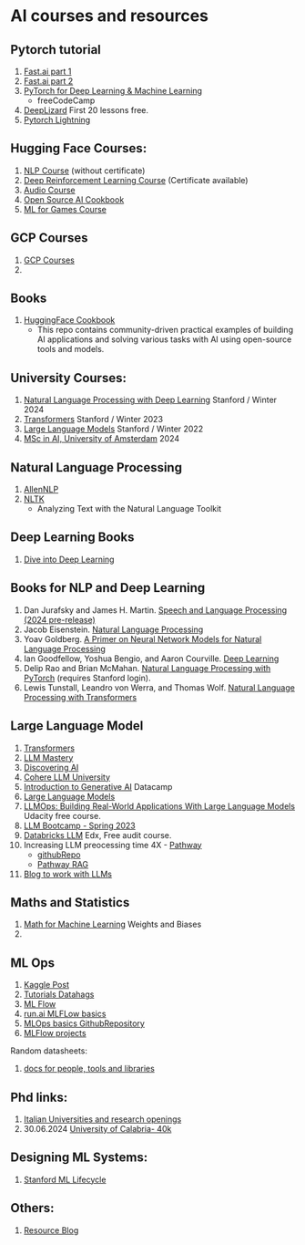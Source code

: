 # AI courses and resources
 
## Pytorch tutorial
 1. [Fast.ai part 1](https://course.fast.ai/)
 2. [Fast.ai part 2](https://course.fast.ai/Lessons/part2.html)
 3. [PyTorch for Deep Learning & Machine Learning](https://www.youtube.com/watch?v=V_xro1bcAuA)
    * freeCodeCamp
  4. [DeepLizard](https://deeplizard.com/learn/video/v5cngxo4mIg) First 20 lessons free.
  5. [Pytorch Lightning](https://lightning.ai/docs/pytorch/stable/)
   


## Hugging Face Courses:
1. [NLP Course](https://huggingface.co/learn/nlp-course) (without certificate)
2. [Deep Reinforcement Learning Course](https://huggingface.co/learn/deep-rl-course) (Certificate available)
3. [Audio Course](https://huggingface.co/learn/audio-course)
4. [Open Source AI Cookbook](https://huggingface.co/learn/cookbook)
5. [ML for Games Course](https://huggingface.co/learn/ml-games-course)

## GCP Courses
1. [GCP Courses](https://github.com/sathishvj/awesome-gcp-certifications/tree/master)
2. 
## Books
1. [HuggingFace Cookbook](https://github.com/huggingface/cookbook) 
   * This repo contains community-driven practical examples of building AI applications and solving various tasks with AI using open-source tools and models.

## University Courses:
1. [Natural Language Processing with Deep Learning](https://web.stanford.edu/class/cs224n/) Stanford / Winter 2024
2. [Transformers](https://web.stanford.edu/class/cs25/prev_years/2023_winter/index.html) Stanford / Winter 2023
3. [Large Language Models](https://stanford-cs324.github.io/winter2022/) Stanford / Winter 2022
4. [MSc in AI, University of Amsterdam](https://uvafomo.github.io/) 2024

## Natural Language Processing 
1. [AllenNLP](https://guide.allennlp.org/)
2. [NLTK](https://www.nltk.org/book/) 
   * Analyzing Text with the Natural Language Toolkit

## Deep Learning Books
1. [Dive into Deep Learning](https://d2l.ai/)

## Books for NLP and Deep Learning
1. Dan Jurafsky and James H. Martin. [Speech and Language Processing (2024 pre-release)](https://web.stanford.edu/~jurafsky/slpdraft/)
2. Jacob Eisenstein. [Natural Language Processing](https://github.com/jacobeisenstein/gt-nlp-class/blob/master/notes/eisenstein-nlp-notes.pdf)
3. Yoav Goldberg. [A Primer on Neural Network Models for Natural Language Processing](http://u.cs.biu.ac.il/~yogo/nnlp.pdf)
4. Ian Goodfellow, Yoshua Bengio, and Aaron Courville. [Deep Learning](http://www.deeplearningbook.org/)
5. Delip Rao and Brian McMahan. [Natural Language Processing with PyTorch](http://library.stanford.edu/sfx?genre=book&atitle=&title=Natural%20language%20processing%20with%20PyTorch%20:%20build%20intelligent%20language%20applications%20using%20deep%20learning%20/&isbn=9781491978207&volume=&issue=&date=20190101&aulast=Rao,%20Delip,,%20author.&spage=&pages=&sid=EBSCO:VLeBooks:edsvle.AH35866319) (requires Stanford login).
6. Lewis Tunstall, Leandro von Werra, and Thomas Wolf. [Natural Language Processing with Transformers](https://transformersbook.com/)


## Large Language Model
   1. [Transformers](https://web.stanford.edu/class/cs25/prev_years/2023_winter/index.html) 
   2. [LLM Mastery](https://areganti.notion.site/Applied-LLMs-Mastery-2024-562ddaa27791463e9a1286199325045c)
   3. [Discovering AI](https://github.com/xpepper/discovering-ai)
   4. [Cohere LLM University](https://docs.cohere.com/docs/llmu)
   5. [Introduction to Generative AI](https://campus.datacamp.com/courses/generative-ai-concepts/introduction-to-generative-ai?ex=1) Datacamp
   6. [Large Language Models ](https://stanford-cs324.github.io/winter2022/)
   7. [LLMOps: Building Real-World Applications With Large Language Models](https://learn.udacity.com/paid-courses/cd13455) Udacity free course.
   8. [LLM Bootcamp - Spring 2023](https://fullstackdeeplearning.com/llm-bootcamp/spring-2023/)
   9. [Databricks LLM](https://learning.edx.org/course/course-v1:Databricks+LLM101x+3T2023/home) Edx, Free audit course.
   10. Increasing LLM preocessing time 4X - [Pathway](https://pathway.com/)
       * [githubRepo](https://github.com/pathwaycom/pathway/blob/main/python/pathway/xpacks/llm/question_answering.py)
       * [Pathway RAG](https://pathway.com/developers/showcases/adaptive-rag#cheap-rags-up-for-grabs-how-we-cut-llm-costs-without-sacrificing-accuracy)
   11. [Blog to work with LLMs](https://mlabonne.github.io/blog/)

## Maths and Statistics
1. [Math for Machine Learning](https://www.youtube.com/watch?v=uZeDTwWcnuY&list=PLD80i8An1OEGZ2tYimemzwC3xqkU0jKUg&index=4) Weights and Biases
2. 

## ML Ops
1. [Kaggle Post](https://www.kdnuggets.com/10-github-repositories-to-master-mlops)
2. [Tutorials Datahags](https://dagshub.com/blog/tag/tutorials/)
3. [ML Flow](https://github.com/mlflow/mlflow)
4. [run.ai MLFLow basics](https://www.run.ai/guides/machine-learning-operations/mlflow)
5. [MLOps basics GithubRepository](https://github.com/graviraja/MLOps-Basics)
6. [MLFlow projects](https://mlflow.org/docs/latest/projects.html)

Random datasheets:
1. [docs for people, tools and libraries](https://docs.google.com/spreadsheets/u/0/d/1fo-4t75Y083R1ZFdfLonyhqKskrUElSDQfmHFgC1tOo/htmlview#)

## Phd links:
1. [Italian Universities and research openings](https://bandi.mur.gov.it/)
2. 30.06.2024 [University of Calabria- 40k](https://bandi.mur.gov.it/bandi.php/public/fellowship/id_fellow/257988)


## Designing ML Systems:
1. [Stanford ML Lifecycle ](https://www.youtube.com/watch?v=Y4SpU_3vXL0&ab_channel=StanfordMLSysSeminars)

## Others:
1. [Resource Blog](https://www.confetti.ai/resources)

